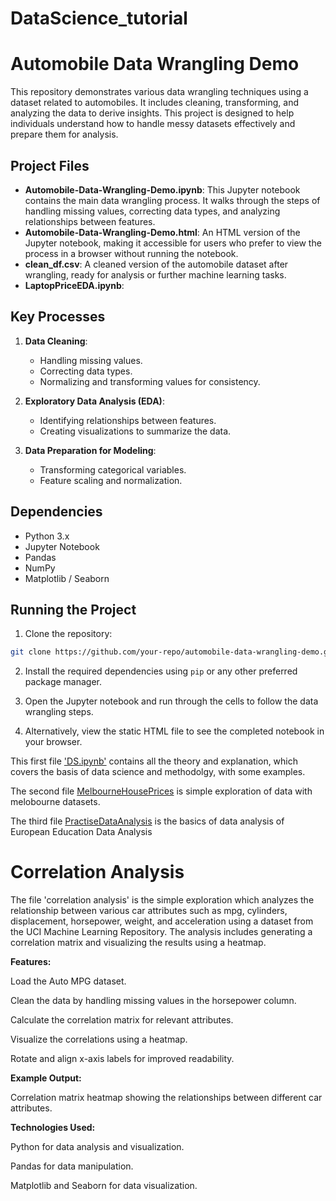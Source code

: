 # DataScience_tutorial

# Automobile Data Wrangling Demo

This repository demonstrates various data wrangling techniques using a dataset related to automobiles. It includes cleaning, transforming, and analyzing the data to derive insights. This project is designed to help individuals understand how to handle messy datasets effectively and prepare them for analysis.

## Project Files

- **Automobile-Data-Wrangling-Demo.ipynb**: This Jupyter notebook contains the main data wrangling process. It walks through the steps of handling missing values, correcting data types, and analyzing relationships between features.
- **Automobile-Data-Wrangling-Demo.html**: An HTML version of the Jupyter notebook, making it accessible for users who prefer to view the process in a browser without running the notebook.
- **clean_df.csv**: A cleaned version of the automobile dataset after wrangling, ready for analysis or further machine learning tasks.
- **LaptopPriceEDA.ipynb**: 

## Key Processes

1. **Data Cleaning**:
   - Handling missing values.
   - Correcting data types.
   - Normalizing and transforming values for consistency.
  
2. **Exploratory Data Analysis (EDA)**:
   - Identifying relationships between features.
   - Creating visualizations to summarize the data.

3. **Data Preparation for Modeling**:
   - Transforming categorical variables.
   - Feature scaling and normalization.

## Dependencies

- Python 3.x
- Jupyter Notebook
- Pandas
- NumPy
- Matplotlib / Seaborn


## Running the Project

1. Clone the repository:

```bash
git clone https://github.com/your-repo/automobile-data-wrangling-demo.git
```

2. Install the required dependencies using `pip` or any other preferred package manager.

3. Open the Jupyter notebook and run through the cells to follow the data wrangling steps.

4. Alternatively, view the static HTML file to see the completed notebook in your browser.




This first file ['DS.ipynb'](https://github.com/ghatanisuresh/DataScience_tutorial/blob/main/DS.ipynb) contains all the theory and explanation, which covers the basis of data science and methodolgy, with some examples.

The second file [MelbourneHousePrices](https://github.com/ghatanisuresh/DataScience_tutorial/blob/main/MelbourneHousePrices.ipynb) is simple exploration of data with melobourne datasets.

The third file [PractiseDataAnalysis](https://github.com/ghatanisuresh/DataScience_tutorial/blob/main/PractiseDataAnalysis.ipynb) is the basics of data analysis of European Education Data Analysis


# Correlation Analysis

The file 'correlation analysis' is the simple exploration which analyzes the relationship between various car attributes such as mpg, cylinders, displacement, horsepower, weight, and acceleration using a dataset from the UCI Machine Learning Repository. The analysis includes generating a correlation matrix and visualizing the results using a heatmap.

**Features:**

Load the Auto MPG dataset.

Clean the data by handling missing values in the horsepower column.

Calculate the correlation matrix for relevant attributes.

Visualize the correlations using a heatmap.

Rotate and align x-axis labels for improved readability.

**Example Output:**

Correlation matrix heatmap showing the relationships between different car attributes.

**Technologies Used:**

Python for data analysis and visualization.

Pandas for data manipulation.

Matplotlib and Seaborn for data visualization.
